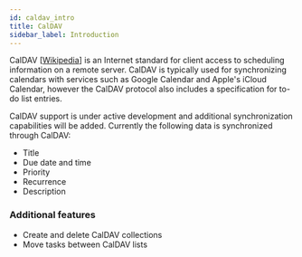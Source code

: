 ```yaml
---
id: caldav_intro
title: CalDAV
sidebar_label: Introduction
---
```


CalDAV [[Wikipedia](https://en.wikipedia.org/wiki/CalDAV)] is an Internet standard for client access to scheduling information on a remote server. CalDAV is typically used for synchronizing calendars with services such as Google Calendar and Apple's iCloud Calendar, however the CalDAV protocol also includes a specification for to-do list entries.

CalDAV support is under active development and additional synchronization capabilities will be added. Currently the following data is synchronized through CalDAV:

* Title
* Due date and time
* Priority
* Recurrence
* Description

### Additional features

* Create and delete CalDAV collections
* Move tasks between CalDAV lists